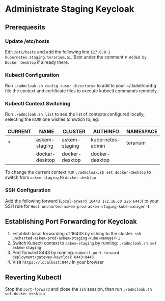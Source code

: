 # Administrate Staging Keycloak

## Prerequesits

### Update /etc/hosts

Edit `/etc/hosts` and add the following line `127.0.0.1 kubernetes.staging.terarium.ai`.
Best under the comment `# Added by Docker Desktop` if already there.

### Kubectl Configuration

Run `./admcloak.sh config <user directory>` to add to your ~/.kube/config file the context and certificate files to execute kubectl commands remotely.

### Kubectl Context Switching

Run `./admcloak.sh list` to see the list of contexts configured locally, selecting the `NAME` one wishes to swtich to; eg:

| CURRENT | NAME | CLUSTER | AUTHINFO | NAMESPACE |
| --- | --- | --- | --- | --- |
| * | askem-staging | askem-staging | kubernetes-admin | terarium |
| | docker-desktop | docker-desktop | docker-desktop | |

To change the current context run `./admcloak.sh set docker-desktop` to switch from `askem-staging` to `docker-desktop`

### SSH Configuration

Add the following forward (`LocalForward 16443 172.16.60.226:6443`) to your SSH rule for `Host uncharted-askem-prod-askem-staging-kube-manager-1`

## Establishing Port Forwarding for Keycloak

1. Establish local forwarding of 16433 by sshing to the cluster: `ssh uncharted-askem-prod-askem-staging-kube-manager-1`
2. Switch Kubectl context to `askem-staging` by running: `./admcloak.sh set askem-staging`
3. Port forward 8443 by running: `kubectl port-forward deployment/gateway-keycloak 8443:8443`
4. Visit `https://localhost:8443` in your browser

## Reverting Kubectl

Stop the `port-forward` and close the `ssh` session, then run `./admcloak.sh set docker-desktop`